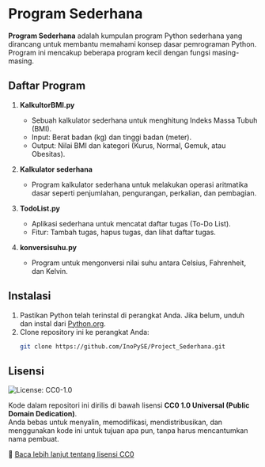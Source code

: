 # Program Sederhana

**Program Sederhana** adalah kumpulan program Python sederhana yang dirancang untuk membantu memahami konsep dasar pemrograman Python. Program ini mencakup beberapa program kecil dengan fungsi masing-masing.

## Daftar Program

1. **KalkultorBMI.py**
   - Sebuah kalkulator sederhana untuk menghitung Indeks Massa Tubuh (BMI).
   - Input: Berat badan (kg) dan tinggi badan (meter).
   - Output: Nilai BMI dan kategori (Kurus, Normal, Gemuk, atau Obesitas).

2. **Kalkulator sederhana**
   - Program kalkulator sederhana untuk melakukan operasi aritmatika dasar seperti penjumlahan, pengurangan, perkalian, dan pembagian.

3. **TodoList.py**
   - Aplikasi sederhana untuk mencatat daftar tugas (To-Do List).
   - Fitur: Tambah tugas, hapus tugas, dan lihat daftar tugas.

4. **konversisuhu.py**
   - Program untuk mengonversi nilai suhu antara Celsius, Fahrenheit, dan Kelvin.

## Instalasi

1. Pastikan Python telah terinstal di perangkat Anda. Jika belum, unduh dan instal dari [Python.org](https://www.python.org/downloads/).
2. Clone repository ini ke perangkat Anda:
   ```bash
   git clone https://github.com/InoPySE/Project_Sederhana.git

## Lisensi

![License: CC0-1.0](https://img.shields.io/badge/License-CC0_1.0-lightgrey.svg)

Kode dalam repositori ini dirilis di bawah lisensi **CC0 1.0 Universal (Public Domain Dedication)**.  
Anda bebas untuk menyalin, memodifikasi, mendistribusikan, dan menggunakan kode ini untuk tujuan apa pun, tanpa harus mencantumkan nama pembuat.

🔗 [Baca lebih lanjut tentang lisensi CC0](https://creativecommons.org/publicdomain/zero/1.0/)
